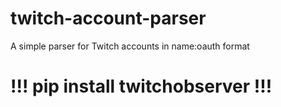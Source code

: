 # twitch-account-parser
A simple parser for Twitch accounts in name:oauth format
# !!! pip install twitchobserver !!!

